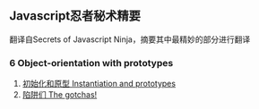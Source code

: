 ## Javascript忍者秘术精要
翻译自Secrets of Javascript Ninja，摘要其中最精妙的部分进行翻译

### 6 Object-orientation with prototypes

1. [初始化和原型 Instantiation and prototypes](https://github.com/flybywind/SecretsOfJavaScriptNinja/blob/master/Object-orientation%20with%20prototypes/6.1.md)
2. [陷阱们 The gotchas!](https://github.com/flybywind/SecretsOfJavaScriptNinja/blob/master/Object-orientation%20with%20prototypes/6.2.md)

